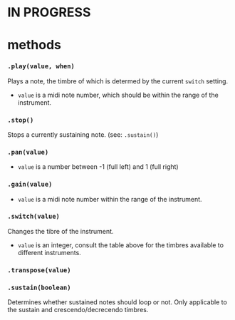 # IN PROGRESS

# methods 
### `.play(value, when)`

Plays a note, the timbre of which is determed by the current `switch` setting.

- `value` is a midi note number, which should be within the range of the instrument.

### `.stop()`

Stops a currently sustaining note. (see: `.sustain()`)

### `.pan(value)`



- `value` is a number between -1 (full left) and 1 (full right)

### `.gain(value)`

- `value` is a midi note number within the range of the instrument.

### `.switch(value)`

Changes the tibre of the instrument. 

- `value` is an integer, consult the table above for the timbres available to different instruments.

### `.transpose(value)`

### `.sustain(boolean)`

Determines whether sustained notes should loop or not. Only applicable to the sustain and crescendo/decrecendo timbres.